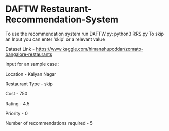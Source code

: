# DAFTW Restaurant-Recommendation-System
To use the recommendation system run DAFTW.py: python3 RRS.py
To skip an Input you can enter 'skip' or a relevant value

Dataset Link - https://www.kaggle.com/himanshupoddar/zomato-bangalore-restaurants

Input for an sample case : 

Location - Kalyan Nagar

Restaurant Type - skip

Cost - 750

Rating - 4.5

Priority - 0

Number of recommendations required - 5
